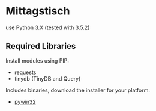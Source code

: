 # Mittagstisch

use Python 3.X (tested with 3.5.2)

## Required Libraries

Install modules using PIP:
- requests
- tinydb (TinyDB and Query)

Includes binaries, download the installer for your platform:
- [pywin32](https://sourceforge.net/projects/pywin32/)